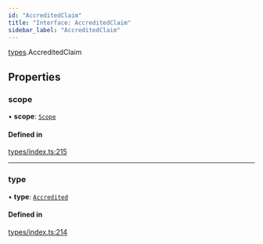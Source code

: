 ```yaml
---
id: "AccreditedClaim"
title: "Interface: AccreditedClaim"
sidebar_label: "AccreditedClaim"
---
```


[types](../../../modules/Types/Types.md).AccreditedClaim

## Properties

### scope

• **scope**: [`Scope`](../Scope/Scope.md)

#### Defined in

[types/index.ts:215](https://github.com/PolymeshAssociation/polymesh-sdk/blob/91c2d2d8/src/types/index.ts#L215)

___

### type

• **type**: [`Accredited`](../../../enums/Types/ClaimType/ClaimType.md#accredited)

#### Defined in

[types/index.ts:214](https://github.com/PolymeshAssociation/polymesh-sdk/blob/91c2d2d8/src/types/index.ts#L214)
